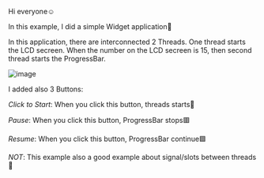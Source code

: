 Hi everyone:relaxed:

In this example, I did a simple Widget application:high_brightness:

In this application, there are interconnected 2 Threads. One thread starts the LCD secreen. When the number on the LCD secreen is 15, then second thread starts the ProgressBar.

![image](https://user-images.githubusercontent.com/91613858/220095364-4764cffc-6b67-46e4-b0f7-91c4c42ce39c.png)

I added also 3 Buttons: 

_Click to Start_: When you click this button, threads starts:checkered_flag: 

_Pause_: When you click this button, ProgressBar stops:red_square:

_Resume_: When you click this button, ProgressBar continue:green_square:

*NOT*: This example also a good example about signal/slots between threads:triangular_flag_on_post:	
